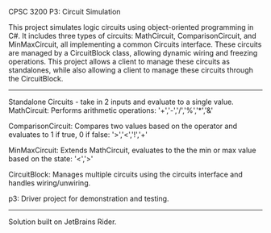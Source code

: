 CPSC 3200 P3: Circuit Simulation

This project simulates logic circuits using object-oriented programming in C#. It includes three types of circuits: MathCircuit, ComparisonCircuit, and MinMaxCircuit, all implementing a common Circuits interface. These circuits are managed by a CircuitBlock class, allowing dynamic wiring and freezing operations. This project allows a client to manage these circuits as standalones, while also allowing a client to manage these circuits through the CircuitBlock.

------------------------------------------------------------------------------------------------------------------------
Standalone Circuits - take in 2 inputs and evaluate to a single value.
MathCircuit: Performs arithmetic operations: '+','-','/','%','*','&'

ComparisonCircuit: Compares two values based on the operator and evaluates to 1 if true, 0 if false: '>','<','!','+'

MinMaxCircuit: Extends MathCircuit, evaluates to the the min or max value based on the state: '<','>'

CircuitBlock: Manages multiple circuits using the circuits interface and handles wiring/unwiring.

p3: Driver project for demonstration and testing.

------------------------------------------------------------------------------------------------------------------------
Solution built on JetBrains Rider.

